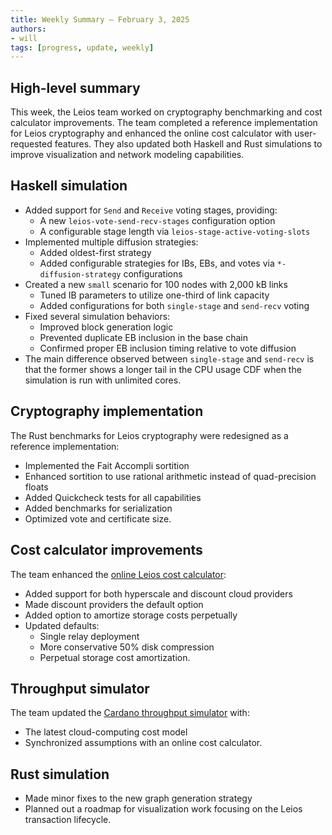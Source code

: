 ```yaml
---
title: Weekly Summary – February 3, 2025
authors:
- will
tags: [progress, update, weekly]
---
```


## High-level summary

This week, the Leios team worked on cryptography benchmarking and cost calculator improvements. The team completed a reference implementation for Leios cryptography and enhanced the online cost calculator with user-requested features. They also updated both Haskell and Rust simulations to improve visualization and network modeling capabilities.

## Haskell simulation

- Added support for `Send` and `Receive` voting stages, providing:
  - A new `leios-vote-send-recv-stages` configuration option
  - A configurable stage length via `leios-stage-active-voting-slots`
- Implemented multiple diffusion strategies:
  - Added oldest-first strategy
  - Added configurable strategies for IBs, EBs, and votes via `*-diffusion-strategy`
    configurations
- Created a new `small` scenario for 100 nodes with 2,000 kB links
  - Tuned IB parameters to utilize one-third of link capacity
  - Added configurations for both `single-stage` and `send-recv` voting
- Fixed several simulation behaviors:
  - Improved block generation logic
  - Prevented duplicate EB inclusion in the base chain
  - Confirmed proper EB inclusion timing relative to vote diffusion
- The main difference observed between `single-stage` and `send-recv` is that the former
  shows a longer tail in the CPU usage CDF when the simulation is run with unlimited
  cores.

## Cryptography implementation

The Rust benchmarks for Leios cryptography were redesigned as a reference
implementation:

- Implemented the Fait Accompli sortition
- Enhanced sortition to use rational arithmetic instead of quad-precision floats
- Added Quickcheck tests for all capabilities
- Added benchmarks for serialization
- Optimized vote and certificate size.

## Cost calculator improvements

The team enhanced the
[online Leios cost calculator](https://leios.cardano-scaling.org/cost-estimator/):

- Added support for both hyperscale and discount cloud providers
- Made discount providers the default option
- Added option to amortize storage costs perpetually
- Updated defaults:
  - Single relay deployment
  - More conservative 50% disk compression
  - Perpetual storage cost amortization.

## Throughput simulator

The team updated the
[Cardano throughput simulator](https://www.insightmaker.com/insight/4DU4kmFVCFDaq30ux29PCe/Cardano-Throughput-v0-3)
with:

- The latest cloud-computing cost model
- Synchronized assumptions with an online cost calculator.

## Rust simulation

- Made minor fixes to the new graph generation strategy
- Planned out a roadmap for visualization work focusing on the Leios transaction
  lifecycle.
